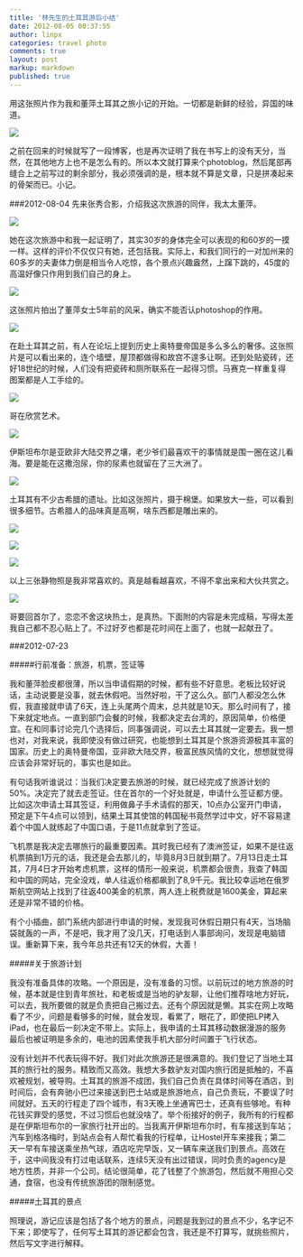 ```yaml
---
title: '林先生的土耳其游后小结'
date: 2012-08-05 00:37:55
author: linpx
categories: travel photo
comments: true
layout: post
markup: markdown
published: true
---
```

用这张照片作为我和董萍土耳其之旅小记的开始。一切都是新鲜的经验，异国的味道。

![](http://farm8.staticflickr.com/7120/7698203656_ae8ae99ed3_z.jpg)

之前在回来的时候就写了一段博客，也是再次证明了我在书写上的没有天分，当然，在其他地方上也不是怎么有的。所以本文就打算来个photoblog，然后尾部再缝合上之前写过的剩余部分，我必须强调的是，根本就不算是文章，只是拼凑起来的骨架而已。小记。<!--more-->

###2012-08-04
先来张秀合影，介绍我这次旅游的同伴，我太太董萍。

![](http://farm8.staticflickr.com/7263/7698346296_17b783b6fe_z.jpg)

她在这次旅游中和我一起证明了，其实30岁的身体完全可以表现的和60岁的一摸一样。这样的评价不仅仅只有她，还包括我。实际上，和我们同行的一对加州来的60多岁的夫妻体力倒是相当令人吃惊，各个景点兴趣盎然，上蹿下跳的，45度的高温好像只作用到我们自己的身上。

![](http://farm9.staticflickr.com/8290/7691556714_9d1e119666_z.jpg)

这张照片拍出了董萍女士5年前的风采，确实不能否认photoshop的作用。

![](http://farm9.staticflickr.com/8291/7691553360_4560aae749_z.jpg)

在赴土耳其之前，有人在论坛上提到历史上奥特曼帝国是多么多么的奢侈。这张照片是可以看出来的，连个墙壁，屋顶都做得和故宫不遑多让啊。还到处贴瓷砖，还好18世纪的时候，人们没有把瓷砖和厕所联系在一起得习惯。马赛克一样重复得图案都是人工手绘的。

![](http://farm9.staticflickr.com/8157/7698211694_413e4033f2_z.jpg)

哥在欣赏艺术。

![](http://farm8.staticflickr.com/7272/7698207424_0d61524e6e_z.jpg)

伊斯坦布尔是亚欧非大陆交界之壤，老少爷们最喜欢干的事情就是围一圈在这儿看海。要是能在这撒泡尿，你的尿素也就留在了三大洲了。

![](http://farm9.staticflickr.com/8281/7710823476_05c66e6d48_z.jpg)

土耳其有不少古希腊的遗址。比如这张照片，摄于棉堡。如果放大一些，可以看到很多细节。古希腊人的品味真是高啊，啥东西都是雕出来的。

![](http://farm9.staticflickr.com/8002/7691544292_fb459fba4c_z.jpg)

![](http://farm9.staticflickr.com/8285/7691550128_75d5e99f8f_z.jpg)

![](http://farm9.staticflickr.com/8017/7698200114_2d131d400b_z.jpg)

以上三张静物照是我非常喜欢的。真是越看越喜欢，不得不拿出来和大伙共赏之。

![](http://farm9.staticflickr.com/8025/7698202428_3edd0395f6.jpg)

哥要回首尔了，恋恋不舍这块热土，是真热。下面附的内容是未完成稿，写得太差我自己都不忍心贴上了。不过好歹也都是花时间在上面了，也就一起献丑了。

###2012-07-23

#####行前准备：旅游，机票，签证等

我和董萍脸皮都很薄，所以当申请假期的时候，都有些不好意思。老板比较好说话，主动说要是没事，就去休假吧。当然好啦，干了这么久。部门人都没怎么休假，我直接就申请了6天，连上头尾两个周末，总共就是10天。那么时间有了，接下来就定地点。一直到部门会餐的时候，我都决定去台湾的，原因简单，价格便宜。在和同事讨论完几个选择后，同事强调说，可以去土耳其就一定要去。我一想也对，对我来说，我即使没有做过研究，也能想到土耳其是个旅游资源极其丰富的国家。历史上的奥特曼帝国，亚非欧大陆交界，极富民族风情的文化，想想就觉得应该会非常好玩的，事实也是如此。

有句话我听谁说过：当我们决定要去旅游的时候，就已经完成了旅游计划的50%。决定完了就去走签证。住在首尔的一个好处就是，申请什么签证都方便。比如这次申请土耳其签证，利用做鼻子手术请假的那天，10点办公室开门申请，预定是下午4点可以领到，结果土耳其使馆的韩国秘书竟然学过中文，好不容易逮着个中国人就练起了中国口语，于是11点就拿到了签证。

飞机票是我决定去哪旅行的最重要因素。其时我已经有了澳洲签证，如果不是往返机票搞到1万元的话，我还是会去那儿的，毕竟8月3日就到期了。7月13日走土耳其，7月4日才开始考虑机票，这样的情形一般来说，机票都会很贵，我查了韩国和中国的网站，完全没戏，单人往返价格都飙到了8,9千元。我比较幸运地在俄罗斯航空网站上找到了往返400美金的机票，两人连上税费就是1600美金，算起来还是非常不错的价格。

有个小插曲，部门系统内部进行申请的时候，发现我可休假日期只有4天，当场脑袋就轰的一声，不是吧，我才用了没几天，打电话到人事部询问，发现是电脑错误。重新算下来，我今年总共还有12天的休假，大善！

#####关于旅游计划

我没有准备具体的攻略。一个原因是，没有准备的习惯。以前玩过的地方旅游的时候，基本就是住到青年旅社，和老板或是当地的驴友聊，让他们推荐啥地方好玩，可以去，我所要做的就是负责把自己搬过去。还有个原因就是懒。其实在网上攻略看了不少，问题是看够多的时候，就会发现，看累了，眼花了，即使把LP拷入iPad，也在最后一刻决定不带上。实际上，我申请的土耳其移动数据漫游的服务最后也被证明是多余的，电池的因素使我手机大部分时间置于飞行状态。

没有计划并不代表玩得不好。我们对此次旅游还是很满意的。我们登记了当地土耳其的旅行社的服务。精致而又高效。我想大多数驴友对国内旅行团是抵触的，不喜欢被规划，被导购。土耳其的旅游不成团，我们自己负责在具体时间等在酒店，到时间后，会有奔驰小巴过来接送到巴士站或是旅游地点，自己负责玩，不要误了时间就好。五天的行程走了四个城市，有3天晚上坐通宵巴士，还真有些够呛。有种花钱买罪受的感觉，不过习惯后也就没啥了。举个衔接好的例子，我所有的行程都是在伊斯坦布尔的一家旅行社开出的。当我离开伊斯坦布尔时，有车接送到车站；汽车到格洛梅时，到站点会有人帮忙看我的行程单，让Hostel开车来接我；第二天一早有车接送乘坐热气球，酒店吃完早饭，又一辆车来送我们到景点。高效在于，这中间我没有打过电话联系，连续5天没有出过错误，同时负责的agency是地方性质，并非一个公司。结论很简单，花了钱整了个旅游包，然后就不用担心交通，食宿，也没有传统旅游团的限制感觉。

#####土耳其的景点

照理说，游记应该是包括了各个地方的景点，问题是我到过的景点不少，名字记不下来；即使写了，任何写土耳其的游记都会包含，我还是不打算写，就挑些照片，然后写文字进行解释。

